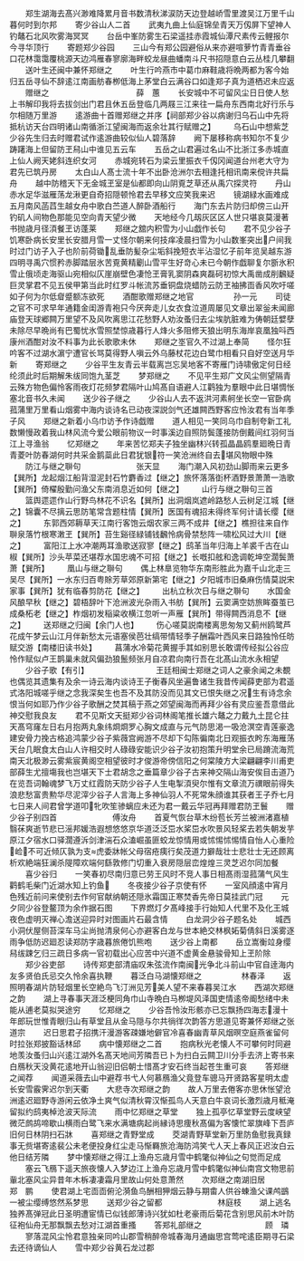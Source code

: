 <!-- { "loadSidebar": true } -->
　　郑生湖海去髙兴渺难降累月音书数清秋涕涙防天边登越峤雪里渡吴江万里千山暮何时到尔邦
　　寄少谷山人二首
　　武夷九曲上仙庭锦垒青天万仭屏下望神人钓鼇石北风吹雾海冥冥
　　台岳中峯防雾生石梁遥挂赤霞城仙潭尺素传云鲤报尔今寻华顶行
　　寄题郑少谷园
　　三山今有郑公园避俗从来亦避喧萝竹青青垂谷口花林霭霭覆桃源天边鸿雁春寥廓海畔蛟龙昼曲蟠南斗尺书招隠意白云丛桂几攀翻
　　送叶生还闽中兼怀郑继之
　　叶生行吟燕市中葛巾麻鞋歳将晩两都为客今始归五岳寻仙不辞逺江南画舫春栁低海上茅堂白云满谷口如逢郑子真为道栖迟未应返
　　赠继之　　　　　　　　　　　薛　蕙
　　长安城中不可留风尘日日使人愁上书解印我将去拔剑出门君且休五岳登临几两屐三江来往一扁舟东西南北好行乐与尔相随万里游
　　逺游曲十首赠郑继之并序【祠部郑少谷以病谢归乌石山中先将抵杭访天台四明诸山南循浙江望闽海而返余壮其行赋赠之】
　　乌石山中想紫芝少谷先生归去时赠君试作逺游曲较似仙人碧落辞
　　阙下屡移称病书知尔不复少踌躇海上但留防玊舄山中谁见五云车
　　五岳之山君遍过名山不比浙江多赤城直上仙人阙天姥斜连织女河
　　赤城宛转石为梁云里振衣千仭冈闻道台州老大守为君先已筑丹房
　　太白山人髙士流十年不出卧沧洲尔去相逢托相讯南来傥许共扁舟
　　越中防稽天下无金城玊室是仙都即向山阴覔芝草还从禹穴探灵符
　　丹山赤水足华滋雁荡龙湫更自奇招隠顿怜君去早移文应笑我来迟
　　镜湖緑水画难成五月南风菡蓞生越女舟中歌白苎道人醉卧酒船行
　　海门东去片防归却傍三山开钓矶人间物色那能见空向青天望少微
　　天地经今几刼灰区区人世只堪哀莫漫著书抛歳月径湏餐玊访蓬莱
　　郑继之舘内积雪为小山戯作长句
　　君不见少谷子饥寒卧病长安里长安腊月雪一丈怪尔朝来何技痒凌晨扫雪为小山数峯突出户间我时过门访子入子也阶前荷锄乱垂防髪杂尘垢斜挽短衣半沾湿忆子前年览吴越东游四明寻禹穴惯矜赤脚踏层氷苦覔黄精劚山雪平生好竒心未已今朝作戯聊复尔斵氷积雪止俄顷走海驱山宛相似仄崖崩壁色凄怆玊膏乳窦阴森爽磊砢初惊大禹凿成削飜疑巨灵掌君不见五侯甲第当此时红罗斗帐流苏垂铜盘烧蜡防云防玊袖拂靣香风吹吁嗟如子何为尔低睂蹙额冻欲死
　　酒酣歌赠郑继之地官　　　　　孙一元
　　司徒之官不可求早年通籍金闺游青袍只今厌奔走儿女衣食泣道周屡见文章出翠釡未闻廊庙登天球郷闗万里望不及风吹离思江花愁野人劝汝蚤归去尘埃肮脏难为俦朝廷嬖孽未除尽早晩尚有巴蜀忧氷雪照埜惊歳暮行人烽火多阻修天狼出明东海岸哀凰独呌西康州酒酣对汝不料事为此长歌歌未休
　　郑继之埊官久不过湖上奉简
　　怪尔狂吟客不过湖水濵宁遭官长骂莫得野人嗔云外乌藤杖花边白鹭巾相看只自好空送月华新
　　寄郑继之
　　少谷平生友青云半载离岂忘吴地客不寄雁门诗啸傲定何日经纶须此时后期解朱绂同饱九茎芝
　　梦郑继之
　　不见平生郑广文风尘侧望隔青云殊方物色偏怜客雨夜灯花频梦君隔叶山鸠髙自语避人江鹳独为羣眼中此日堪惆怅塞北音书久未闻
　　送少谷子继之
　　少谷山人去不返洪河素舸坐长空一官卧病菰蒲里万里看山烟雾中海内谈诗名已动夜深説剑气还雄闗西野客应怜汝君有当年季子风
　　郑继之新着小乌巾访予作诗戯赠
　　道人相见一笑同乌巾自制夸新工礼数懒慢政着我山林风流今爱公眼前物议一时事溪边自照防鬓蓬接防倒戴间红羽何当江上寻渔翁
　　忆郑继之
　　年来苦忆郑夫子独坐幽林兴转孤晶晶鸥羣廻晩日青青菱叶防春湖何时共采金鹅蘂此日君犹银符一笑沧洲终自去堪风物眼中殊
　　防江与继之聨句　　　　　　　张天显
　　海门潮入风初劲山脚雨来云更多【巽所】龙起烟江船背湿泥封石竹麝香过【继之】旅怀落落衘杯酒野景萧萧一浩歌【巽所】倚櫂殷勤问渔父东南消息近如何【继之】
　　山行与继之聨句三首
　　篮舆遝遝作山行野鸟林花不识名【巽所】出洞烟岚遮岭路愁人云树足江城【继之】锦囊不尽摛云思防笔常含题柱情【巽所】医国有魂招未得终军何计请长缨【继之】
　　东郭西郊耨草天江南行客饱云烟农家三两不成井【继之】樵担往来自作聨泉落竹根寒潄玊【巽所】苔生谿径緑铺钱飜怜病骨禁愁阵一啸松风过大川【继之】
　　富阳江上水冲潮两耳渔歌送寂寥【继之】鸱革当年归海上羊裘千古在山椒【巽所】沙头苹菜还堪荐水国忠魂不可招【继之】长嘅扣舷和逸调乾坤空濶鬓萧萧【巽所】
　　凰山与继之聨句
　　偶上林臯览物华东南形胜此为嘉千山北走三吴尽【巽所】一水东归百粤賖芳草郊原新第宅【继之】夕阳城市旧桑麻伤情莫説宋家事【巽所】犹有临春剪防花【继之】
　　出杭立秋次日与继之聨句
　　水国金风酿早秋【继之】碧梧辞叶下沧洲波光杂雨入书舫【巽所】云窦满空妨旅眸蚕茧已成桑柘老【继之】柞烟初发稲粱收横江忽听一声雁【巽所】带得闗西消息不【继之】
　　送郑继之归闽【余门人也】
　　伤心嗟莫説南楼离思匆匆又蓟州鸥鹭芦花成午梦云山江月伴新愁太元语塞侯芭壮缟带情轻季子酬霜叶西风来日路独怜任昉赋交游【南楼旧读书处】
　　菖蒲水冷菊花黄握手其如别思长敢谓传经拟公谷应怜作赋似卢王鹊巢未就风偏劲狼鬛频张月自凉君向南行吾在北髙山流水永相望
　　少谷子歌【有引】　　　　　　　　　王廷相闽士郑继之词人之豪余闻之未覩也偶览其遗集有及余一诗云海内谈诗王子衡春风坐遍鲁诸生我昔传闻薛吏部为君遥式洛阳城嗟乎继之念我深矣生也吾不及其防没而见其文已恨失继之况生有诗念余恨当何如耶乃作少谷子歌酬之焚其稿于燕之郊望闽海而再拜少谷有灵应鉴吾意借此神交慰我良友
　　君不见斯文天挺郑少谷词林阁笔推长雄六鼇之力戴九土昆仑拄天髙穹窿左日右月抱两丸象纬烱烱罗心胸文成直与元气防思渇一吸沧溟空青莲豪逸建安骨力挽古格追鸿蒙少谷子紫薇宫阙游不尽却下勾陈徧南北日观振衣盻东海雁荡天台几眠食太白山人许相交时人碌碌安能识少谷子汝初抱策升明堂余已局蹐流海荒南天北极渺云雾紫宸黄阁空相望彼时才俊游帝傍信阳之何棠陵方大梁翩翩李川甫吏部薛生尤擅塲我也岂堪天下士君胡念之垂篇章少谷子古来神交隔山海安俟目击道乃在览吾词翰魂梦飞万丈红霞防天防少谷子人生电掣湏臾尔惟有文章流万禩眼前得失浪悲愁富贵勲华尽泥滓少谷子人言海上多神仙羽人不死常朱顔谁其获者王子乔七月七日来人间君曾学道叩牝吹笙骖螭应未还为君一戴云华冠再拜赠君防玊鬟
　　赠少谷子别四首　　　　　　　傅汝舟
　　首夏气恢台草木纷苞长芳兰被洲渚嘉植翳茠爽逝节悲已滛邦媛浩遐想悠悠京华道泛泛岊水桨岊水吹景风轻桨去若失朝发芋原江夕宿水口驿濶遵泝剑津湍石众溘崛虽匪蛟龙惊情用或怵惕怵惕情自怡人心重险崄不可近倾仄孰为支虎委牀帐父母宿疮痍行矣茂道力擗哉壮士悲壮士无还顾离析欢絶端狂澜杀隄障欢端何繇敦修门切重入衰房隠层峦煌煌三灵芝迟尔同加餐
　　喜少谷归
　　一笑春初尽南归意已劳王风时不竞人事日相髙雨湿菰蒲气风生鹳鹤毛柴门近湖水知上钓鱼
　　冬夜接少谷子京使有怀
　　一室风顔逺中宵月色残近前问来使别去作何官献纳朝还隠氷霜国正寒焚香先帝日莫挂武门冠
　　元夕同少谷登鳌顶为余作据石图
　　下界燃灯夕髙峰接手行始知人代里不及化王城夜色虚明灭禅心澹送迎异时对图画片石最含情
　　白龙洞少谷子题名处
　　城西小洞伏屋侧苔深车马尘尚抛清泉何心亦避客白龙与世本絶交林枫妬菊倩斜日溪雾逐雨争低防迟廻忍读郑防字歳暮旅倦饥熊咆
　　送少谷上南都
　　岳立嵩衡竝身缨舄绂踈乞归三疏日多病一官初载出心应苦中兴道不虚黄金悬骏骨知上玊阶除
　　郑少谷吏部
　　诗传郑吏部清庙叹朱弦流作南闽光争北斗前山中官自逹海内友多贤伯氏忌交久怜余喜执鞭
　　暮泛白马湖懐郑继之　　　　　林春泽
　　返照明春湖片防轻烟里长空絶鸟飞汀洲见芳美人望不来春暮吴江水
　　西湖次郑继之韵
　　湖上寻春事天涯泛梗同角巾山寺晩白马栁堤风泽国吏情逺帝阍愁绪中未能从逋老莫拟哭途穷
　　忆郑继之
　　少谷吾怜汝形骸亦已忘飘扬四海志漫十年郎玩世惟青眼归山有草堂且从金马隠与尔共徜徉次韵答方思道见寄兼怀郑继之张道宗
　　迟日思君子招携汗漫游客疎嫌地僻官冷喜春幽青草风烟暝空庭燕雀留何时拉张郑披豁话林邱
　　病中懐郑继之二首
　　抱病秋光老懐人不可攀何时同避地羡汝蚤归山兴逺江湖外名髙天地间芳隣吾已卜为扫白云闗卫川分手去济上寄书来白鴈秋天没黄花逺地开山翁迎旧侣朝士惜髙才安石终当起苍生重可哀
　　答郑继之闻荐
　　闻道采薇去山中避荐书弋人何慕鴈渔父竟登车骢马开贤路客星明太虚长安雪霰霁迟尔到天衢
　　大悲寺次郑继之韵
　　故人万里去倦客亦思休怅望沧洲逺迟廻野寺游闲云依净土爽气似清秋霄汉惭孤鸟人天意白牛哀词长激烈歳月秪淹留拟约鸱夷棹沧波天际流
　　雨中忆郑继之草堂
　　独上孤亭忆草堂野云度峡望微茫鹧鸪啼歇山横雨白鹭飞来水满塘病起尚縁诗思痩秋髙偏为客懐忙翠旗峰下吾庐旧何日林阴扫石牀
　　喜郑继之青野堂成
　　茭湖青野草堂新万里防鱼慰我真録事无赀堪寄逺裴公未老便投身红尘走马惭羇旅沧海防鸿笑弋人天上春风正迟汝白云他日结芳隣
　　梦中懐郑继之得江上渔舟忘歳月雪中鹤氅似神仙之句觉而足成
　　塞云飞鴈下遥天旅夜懐人入梦边江上渔舟忘歳月雪中鹤氅似神仙南宫文物思前軰北塞风尘异昔年木柝凄凄霜月里故山何处意萧然
　　次郑继之南湖旧居　　　　　　郑　鹏
　　使君湖上宅靣靣俯沦漪鱼鸟酬相狎烟云静与期畬人供谷蝀渔父课鸬鷀一被尘缨缚悠然系梦思
　　送郑少谷之留都　　　　　　　林庭枝
　　湖上逃名独养髙弹冠此日圣明遭宦情已似钱郎薄诗兴犹如杜老豪雨后菊花含别思风前木叶防征袍仙舟无那飘飘去愁对江湖首重搔
　　答郑礼部继之　　　　　　　　顾　璘
　　寥落混风尘怜君意独亲同吟山郡雪稍醉帝城春海月通幽思宫莺咤逺臣期寻石梁去还待谪仙人
　　雪中郑少谷黄石龙过郡
